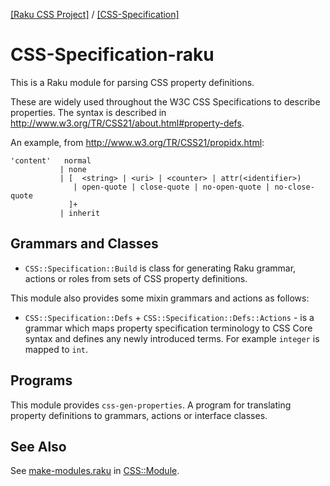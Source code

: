 [[Raku CSS Project]](https://css-raku.github.io)
 / [[CSS-Specification]](https://css-raku.github.io/CSS-Specification-raku)


CSS-Specification-raku
=======================

This is a Raku module for parsing CSS property definitions.

These are widely used throughout the W3C CSS Specifications to describe properties.
The syntax is described in http://www.w3.org/TR/CSS21/about.html#property-defs.

An example, from http://www.w3.org/TR/CSS21/propidx.html:

    'content'	normal
               | none
               | [  <string> | <uri> | <counter> | attr(<identifier>)
                  | open-quote | close-quote | no-open-quote | no-close-quote
                 ]+
               | inherit

## Grammars and Classes

- `CSS::Specification::Build` is class for generating Raku grammar, actions or roles from sets of CSS property definitions.

This module also provides some mixin grammars and actions as follows:

- `CSS::Specification::Defs` + `CSS::Specification::Defs::Actions` - is a grammar which maps property specification terminology to CSS Core syntax and defines any newly introduced terms. For example `integer` is mapped to `int`.

## Programs
This module provides `css-gen-properties`. A program for translating property definitions
to grammars, actions or interface classes.

## See Also
See [make-modules.raku](https://github.com/css-raku/CSS-Module-raku/blob/master/make-modules.raku) in [CSS::Module](https://css-raku.github.io/CSS-Module-raku).

